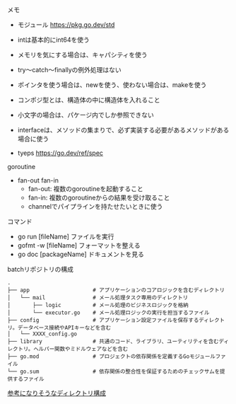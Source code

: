 メモ

- モジュール
https://pkg.go.dev/std


- intは基本的にint64を使う
- メモリを気にする場合は、キャパシティを使う
- try～catch～finallyの例外処理はない
- ポインタを使う場合は、newを使う、使わない場合は、makeを使う
- コンポジ型とは、構造体の中に構造体を入れること
- 小文字の場合は、パケージ内でしか参照できない
- interfaceは、メソッドの集まりで、必ず実装する必要があるメソッドがある場合に使う

- tyeps
https://go.dev/ref/spec


goroutine
- fan-out fan-in
  - fan-out: 複数のgoroutineを起動すること
  - fan-in: 複数のgoroutineからの結果を受け取ること
  - channelでパイプラインを持たせたいときに使う

コマンド
- go run [fileName]      ファイルを実行
- gofmt -w [fileName]   フォーマットを整える
- go doc [packageName]   ドキュメントを見る

batchリポジトリの構成
```
.
├── app                    # アプリケーションのコアロジックを含むディレクトリ
│   └── mail               # メール処理タスク専用のディレクトリ
│       ├── logic          # メール処理のビジネスロジックを格納
│       └── executor.go    # メール処理ロジックの実行を担当するファイル
├── config                 # アプリケーション設定ファイルを保存するディレクトリ。データベース接続やAPIキーなどを含む
│   └── XXXX_config.go
├── library                # 共通のコード、ライブラリ、ユーティリティを含むディレクトリ。ヘルパー関数やミドルウェアなどを含む
├── go.mod                 # プロジェクトの依存関係を定義するGoモジュールファイル
└── go.sum                 # 依存関係の整合性を保証するためのチェックサムを提供するファイル
```

[参考になりそうなディレクトリ構成](https://github.com/golang-standards/project-layout)